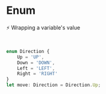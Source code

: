 # Enum

⚡️ Wrapping a variable's value







``` typescript 


enum Direction {
    Up = 'UP',
    Down = 'DOWN',
    Left = 'LEFT',
    Right = 'RIGHT'
}
let move: Direction = Direction.Up;



```

